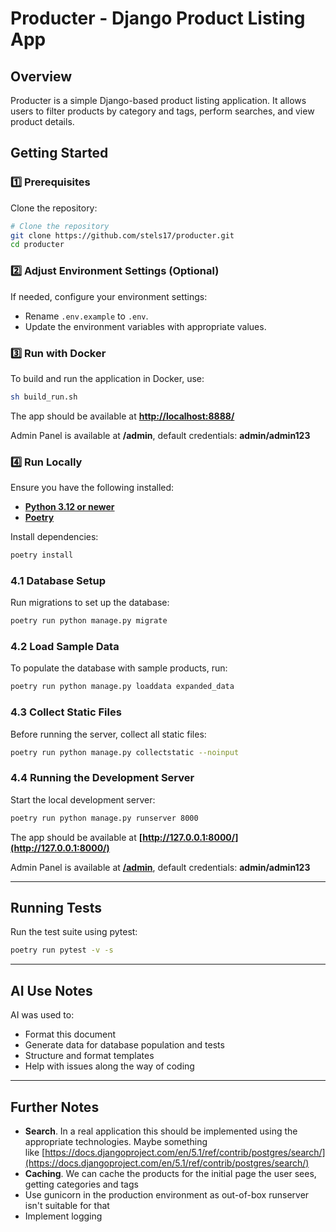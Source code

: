 # Producter - Django Product Listing App

## Overview

Producter is a simple Django-based product listing application. It allows users to filter products by category and tags, perform searches, and view product details.

## Getting Started

### 1️⃣ Prerequisites

Clone the repository:

```sh
# Clone the repository
git clone https://github.com/stels17/producter.git
cd producter
```

### 2️⃣ Adjust Environment Settings (Optional)

If needed, configure your environment settings:

- Rename `.env.example` to `.env`.
- Update the environment variables with appropriate values.

### 3️⃣ Run with Docker

To build and run the application in Docker, use:

```sh
sh build_run.sh
```

The app should be available at **[http://localhost:8888/](http://localhost:8888/)**

Admin Panel is available at **/admin**, default credentials: **admin/admin123**

### 4️⃣ Run Locally

Ensure you have the following installed:

- **[Python 3.12 or newer](https://www.python.org/downloads/release/python-3120/)**
- **[Poetry](https://python-poetry.org/docs/#installation)**

Install dependencies:

```sh
poetry install
```

### 4.1 Database Setup

Run migrations to set up the database:

```sh
poetry run python manage.py migrate
```

### 4.2 Load Sample Data

To populate the database with sample products, run:

```sh
poetry run python manage.py loaddata expanded_data
```

### 4.3 Collect Static Files

Before running the server, collect all static files:

```sh
poetry run python manage.py collectstatic --noinput
```

### 4.4 Running the Development Server

Start the local development server:

```sh
poetry run python manage.py runserver 8000
```

The app should be available at **[http://127.0.0.1:8000/](http://127.0.0.1:8000/)**

Admin Panel is available at **[/admin](http://127.0.0.1:8000/admin)**, default credentials: **admin/admin123**

---

## Running Tests

Run the test suite using pytest:

```sh
poetry run pytest -v -s
```

---

## AI Use Notes

AI was used to:

- Format this document
- Generate data for database population and tests
- Structure and format templates
- Help with issues along the way of coding

---

## Further Notes

- **Search**. In a real application this should be implemented using the appropriate technologies. Maybe something like [https://docs.djangoproject.com/en/5.1/ref/contrib/postgres/search/](https://docs.djangoproject.com/en/5.1/ref/contrib/postgres/search/)
- **Caching**. We can cache the products for the initial page the user sees, getting categories and tags
- Use gunicorn in the production environment as out-of-box runserver isn't suitable for that
- Implement logging
